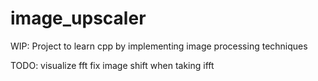 # image_upscaler
WIP: Project to learn cpp by implementing image processing techniques

TODO: visualize fft
fix image shift when taking ifft

